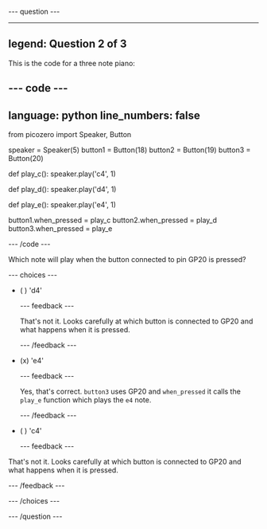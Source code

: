 
--- question ---

---
legend: Question 2 of 3
---

This is the code for a three note piano:

--- code ---
---
language: python
line_numbers: false
---
from picozero import Speaker, Button

speaker = Speaker(5) button1 = Button(18) button2 = Button(19) button3 = Button(20)

def play_c(): speaker.play('c4', 1)

def play_d(): speaker.play('d4', 1)

def play_e(): speaker.play('e4', 1)

button1.when_pressed = play_c button2.when_pressed = play_d button3.when_pressed = play_e

--- /code ---

Which note will play when the button connected to pin GP20 is pressed?

--- choices ---

- ( ) 'd4'

  --- feedback ---

  That's not it. Looks carefully at which button is connected to GP20 and what happens when it is pressed.

  --- /feedback ---

- (x) 'e4'

  --- feedback ---

  Yes, that's correct. `button3` uses GP20 and `when_pressed` it calls the `play_e` function which plays the `e4` note.

  --- /feedback ---

- ( ) 'c4'

  --- feedback ---

That's not it. Looks carefully at which button is connected to GP20 and what happens when it is pressed.

  --- /feedback ---

--- /choices ---

--- /question ---
